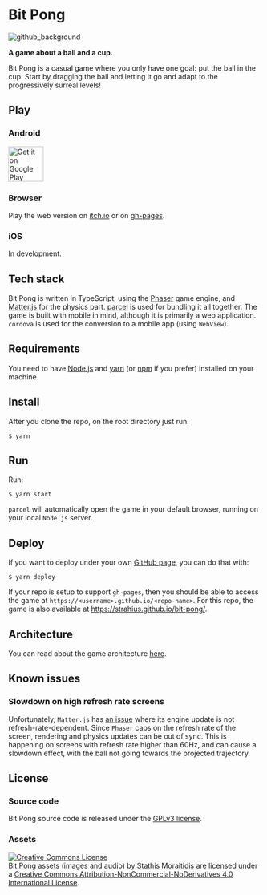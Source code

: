 # Bit Pong

![github_background](https://user-images.githubusercontent.com/908935/87860930-53889400-c939-11ea-853c-624406a8fd9d.png)

**A game about a ball and a cup.**

Bit Pong is a casual game where you only have one goal: put the ball in the cup. Start by dragging the ball and letting it go and adapt to the progressively surreal levels!

## Play

### Android

<a href='https://play.google.com/store/apps/details?id=strahius.bitpong&pcampaignid=github'>
    <img alt='Get it on Google Play' src='https://play.google.com/intl/en_gb/badges/static/images/badges/en-play-badge.png' height=70px/>
</a>

### Browser

Play the web version on [itch.io](https://strahius.itch.io/bit-pong) or on [gh-pages](https://strahius.github.io/bit-pong/).

### iOS

In development.

## Tech stack

Bit Pong is written in TypeScript, using the [Phaser](https://github.com/photonstorm/phaser) game engine, and [Matter.js](https://brm.io/matter-js/) for the physics part. [parcel](https://parceljs.org/) is used for bundling it all together. The game is built with mobile in mind, although it is primarily a web application. `cordova` is used for the conversion to a mobile app (using `WebView`).

## Requirements

You need to have [Node.js](https://nodejs.org/en/download/) and [yarn](https://classic.yarnpkg.com/en/docs/install) (or [npm](https://www.npmjs.com/) if you prefer) installed on your machine.

## Install

After you clone the repo, on the root directory just run:

`$ yarn`

## Run

Run:

`$ yarn start`

`parcel` will automatically open the game in your default browser, running on your local `Node.js` server.

## Deploy

If you want to deploy under your own [GitHub page](https://pages.github.com/), you can do that with:

`$ yarn deploy`

If your repo is setup to support `gh-pages`, then you should be able to access the game at `https://<username>.github.io/<repo-name>`. For this repo, the game is also available at https://strahius.github.io/bit-pong/.

## Architecture

You can read about the game architecture [here](ARCHITECTURE.md).

## Known issues

### Slowdown on high refresh rate screens

Unfortunately, `Matter.js` has [an issue](https://github.com/photonstorm/phaser/issues/3957) where its engine update is not refresh-rate-dependent. Since `Phaser` caps on the refresh rate of the screen, rendering and physics updates can be out of sync. This is happening on screens with refresh rate higher than 60Hz, and can cause a slowdown effect, with the ball not going towards the projected trajectory.

## License

### Source code

Bit Pong source code is released under the [GPLv3 license](https://opensource.org/licenses/GPL-3.0).

### Assets

<a rel="license" href="http://creativecommons.org/licenses/by-nc-nd/4.0/"><img alt="Creative Commons License" style="border-width:0" src="https://i.creativecommons.org/l/by-nc-nd/4.0/88x31.png" /></a><br /><span xmlns:dct="http://purl.org/dc/terms/" property="dct:title">Bit Pong assets (images and audio)</span> by <a xmlns:cc="http://creativecommons.org/ns#" href="https://github.com/strahius/bit-pong" property="cc:attributionName" rel="cc:attributionURL">Stathis Moraitidis</a> are licensed under a <a rel="license" href="http://creativecommons.org/licenses/by-nc-nd/4.0/">Creative Commons Attribution-NonCommercial-NoDerivatives 4.0 International License</a>.
